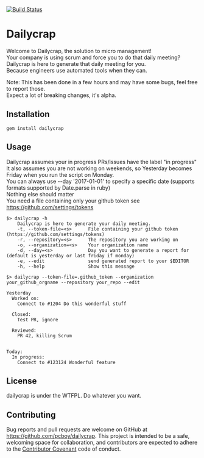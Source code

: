 [![Build Status](https://travis-ci.org/pcboy/dailycrap.svg?branch=master)](https://travis-ci.org/pcboy/dailycrap)

# Dailycrap

Welcome to Dailycrap, the solution to micro management!  
Your company is using scrum and force you to do that daily meeting?  
Dailycrap is here to generate that daily meeting for you.  
Because engineers use automated tools when they can.  

Note: This has been done in a few hours and may have some bugs, feel free to report those.  
Expect a lot of breaking changes, it's alpha.

## Installation
```
gem install dailycrap
```

## Usage
Dailycrap assumes your in progress PRs/issues have the label "in progress"  
It also assumes you are not working on weekends, so Yesterday becomes Friday when you run the script on Monday.  
You can always use --day '2017-01-01' to specify a specific date (supports formats supported by Date.parse in ruby)  
Nothing else should matter  
You need a file containing only your github token see https://github.com/settings/tokens  

```
$> dailycrap -h
	Dailycrap is here to generate your daily meeting.
	-t, --token-file=<s>      File containing your github token (https://github.com/settings/tokens)
	-r, --repository=<s>      The repository you are working on
	-o, --organization=<s>    Your organization name
	-d, --day=<s>             Day you want to generate a report for (default is yesterday or last friday if monday)
	-e, --edit                send generated report to your $EDITOR
	-h, --help                Show this message

$> dailycrap --token-file=.github_token --organization your_github_orgname --repository your_repo --edit

Yesterday
  Worked on:
    Connect to #1204 Do this wonderful stuff

  Closed:
    Test PR, ignore

  Reviewed:
    PR 42, killing Scrum
    

Today:
  In progress:
    Connect to #123124 Wonderful feature
```

## License
dailycrap is under the WTFPL. Do whatever you want.

## Contributing

Bug reports and pull requests are welcome on GitHub at https://github.com/pcboy/dailycrap. This project is intended to be a safe, welcoming space for collaboration, and contributors are expected to adhere to the [Contributor Covenant](http://contributor-covenant.org) code of conduct.

